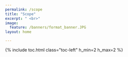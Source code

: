 ```yaml
---
permalink: /scope
title: "Scope"
excerpt: " <br>"
image:
  feature: /banners/format_banner.JPG
layout: home

---
```

{% include toc.html class="toc-left" h_min=2 h_max=2 %}
